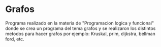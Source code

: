 ﻿# Grafos
Programa realizado en la materia de "Programacion logica y funcional" donde se crea un programa del tema grafos y se realizaron los distintos metodos para hacer grafos por ejemplo: Kruskal, prim, dijkstra, bellman ford, etc.

